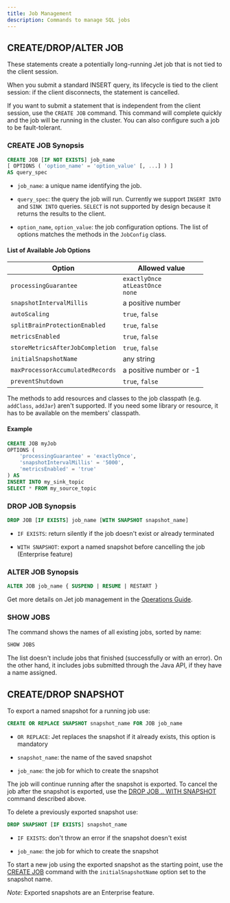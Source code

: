 ```yaml
---
title: Job Management
description: Commands to manage SQL jobs
---
```


## CREATE/DROP/ALTER JOB

These statements create a potentially long-running Jet job that is not
tied to the client session.

When you submit a standard INSERT query, its lifecycle is tied to the
client session: if the client disconnects, the statement is cancelled.

If you want to submit a statement that is independent from the client
session, use the `CREATE JOB` command. This command will complete
quickly and the job will be running in the cluster. You can also
configure such a job to be fault-tolerant.

### CREATE JOB Synopsis

```sql
CREATE JOB [IF NOT EXISTS] job_name
[ OPTIONS ( 'option_name' = 'option_value' [, ...] ) ]
AS query_spec
```

- `job_name`: a unique name identifying the job.

- `query_spec`: the query the job will run. Currently we support `INSERT
  INTO` and `SINK INTO` queries. `SELECT` is not supported by design
  because it returns the results to the client.

- `option_name`, `option_value`: the job configuration options. The list
  of options matches the methods in the `JobConfig` class.

#### List of Available Job Options

|Option|Allowed value|
|--|--|
|`processingGuarantee`|`exactlyOnce`<br>`atLeastOnce`<br>`none`|
|`snapshotIntervalMillis`|a positive number|
|`autoScaling`|`true`, `false`|
|`splitBrainProtectionEnabled`|`true`, `false`|
|`metricsEnabled`|`true`, `false`|
|`storeMetricsAfterJobCompletion`|`true`, `false`|
|`initialSnapshotName`|any string|
|`maxProcessorAccumulatedRecords`|a positive number or -1|
|`preventShutdown`|`true`, `false`|

The methods to add resources and classes to the job classpath (e.g.
`addClass`, `addJar`) aren't supported. If you need some library or
resource, it has to be available on the members' classpath.

#### Example

```sql
CREATE JOB myJob
OPTIONS (
    'processingGuarantee' = 'exactlyOnce',
    'snapshotIntervalMillis' = '5000',
    'metricsEnabled' = 'true'
) AS
INSERT INTO my_sink_topic
SELECT * FROM my_source_topic
```

### DROP JOB Synopsis

```sql
DROP JOB [IF EXISTS] job_name [WITH SNAPSHOT snapshot_name]
```

- `IF EXISTS`: return silently if the job doesn't exist or already
terminated

- `WITH SNAPSHOT`: export a named snapshot before cancelling the job
  (Enterprise feature)

### ALTER JOB Synopsis

```sql
ALTER JOB job_name { SUSPEND | RESUME | RESTART }
```

Get more details on Jet job management in the [Operations
Guide](/docs/operations/job-management).

### SHOW JOBS

The command shows the names of all existing jobs, sorted by name:

```sql
SHOW JOBS
```

The list doesn't include jobs that finished (successfully or with an
error). On the other hand, it includes jobs submitted through the Java
API, if they have a name assigned.

## CREATE/DROP SNAPSHOT

To export a named snapshot for a running job use:

```sql
CREATE OR REPLACE SNAPSHOT snapshot_name FOR JOB job_name
```

- `OR REPLACE`: Jet replaces the snapshot if it already exists, this
  option is mandatory

- `snapshot_name`: the name of the saved snapshot

- `job_name`: the job for which to create the snapshot

The job will continue running after the snapshot is exported. To cancel
the job after the snapshot is exported, use the [DROP JOB .. WITH
SNAPSHOT](#drop-job-synopsis) command described above.

To delete a previously exported snapshot use:

```sql
DROP SNAPSHOT [IF EXISTS] snapshot_name
```

- `IF EXISTS`: don't throw an error if the snapshot doesn't exist

- `job_name`: the job for which to create the snapshot

To start a new job using the exported snapshot as the starting point,
use the [CREATE JOB](#create-job-synopsis) command with the
`initialSnapshotName` option set to the snapshot name.

*Note:* Exported snapshots are an Enterprise feature.
